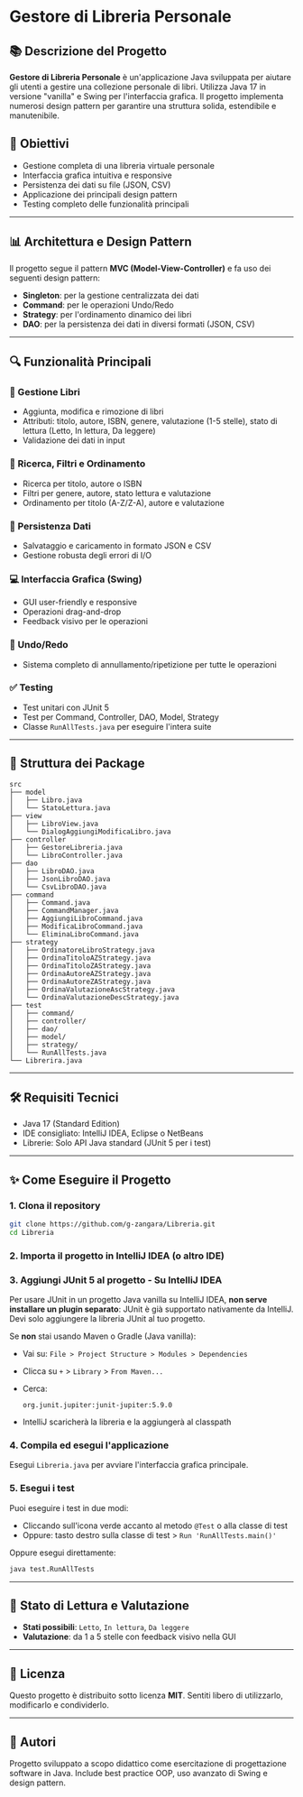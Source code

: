 # Gestore di Libreria Personale

## 📚 Descrizione del Progetto

**Gestore di Libreria Personale** è un'applicazione Java sviluppata per aiutare gli utenti a gestire una collezione personale di libri. Utilizza Java 17 in versione "vanilla" e Swing per l'interfaccia grafica. Il progetto implementa numerosi design pattern per garantire una struttura solida, estendibile e manutenibile.

## 🎯 Obiettivi

* Gestione completa di una libreria virtuale personale
* Interfaccia grafica intuitiva e responsive
* Persistenza dei dati su file (JSON, CSV)
* Applicazione dei principali design pattern
* Testing completo delle funzionalità principali

---

## 📊 Architettura e Design Pattern

Il progetto segue il pattern **MVC (Model-View-Controller)** e fa uso dei seguenti design pattern:

* **Singleton**: per la gestione centralizzata dei dati
* **Command**: per le operazioni Undo/Redo
* **Strategy**: per l'ordinamento dinamico dei libri
* **DAO**: per la persistenza dei dati in diversi formati (JSON, CSV)

---

## 🔍 Funzionalità Principali

### 📖 Gestione Libri

* Aggiunta, modifica e rimozione di libri
* Attributi: titolo, autore, ISBN, genere, valutazione (1-5 stelle), stato di lettura (Letto, In lettura, Da leggere)
* Validazione dei dati in input

### 🔎 Ricerca, Filtri e Ordinamento

* Ricerca per titolo, autore o ISBN
* Filtri per genere, autore, stato lettura e valutazione
* Ordinamento per titolo (A-Z/Z-A), autore e valutazione

### 📀 Persistenza Dati

* Salvataggio e caricamento in formato JSON e CSV
* Gestione robusta degli errori di I/O

### 💻 Interfaccia Grafica (Swing)

* GUI user-friendly e responsive
* Operazioni drag-and-drop
* Feedback visivo per le operazioni

### 🔄 Undo/Redo

* Sistema completo di annullamento/ripetizione per tutte le operazioni

### ✅ Testing

* Test unitari con JUnit 5
* Test per Command, Controller, DAO, Model, Strategy
* Classe `RunAllTests.java` per eseguire l'intera suite

---

## 📂 Struttura dei Package

```
src
├── model
│   ├── Libro.java
│   └── StatoLettura.java
├── view
│   ├── LibroView.java
│   └── DialogAggiungiModificaLibro.java
├── controller
│   ├── GestoreLibreria.java
│   └── LibroController.java
├── dao
│   ├── LibroDAO.java
│   ├── JsonLibroDAO.java
│   └── CsvLibroDAO.java
├── command
│   ├── Command.java
│   ├── CommandManager.java
│   ├── AggiungiLibroCommand.java
│   ├── ModificaLibroCommand.java
│   └── EliminaLibroCommand.java
├── strategy
│   ├── OrdinatoreLibroStrategy.java
│   ├── OrdinaTitoloAZStrategy.java
│   ├── OrdinaTitoloZAStrategy.java
│   ├── OrdinaAutoreAZStrategy.java
│   ├── OrdinaAutoreZAStrategy.java
│   ├── OrdinaValutazioneAscStrategy.java
│   └── OrdinaValutazioneDescStrategy.java
├── test
│   ├── command/
│   ├── controller/
│   ├── dao/
│   ├── model/
│   ├── strategy/
│   └── RunAllTests.java
└── Librerira.java
```

---

## 🛠️ Requisiti Tecnici

* Java 17 (Standard Edition)
* IDE consigliato: IntelliJ IDEA, Eclipse o NetBeans
* Librerie: Solo API Java standard (JUnit 5 per i test)

---

## ✨ Come Eseguire il Progetto

### 1. Clona il repository

```bash
git clone https://github.com/g-zangara/Libreria.git
cd Libreria
```

### 2. Importa il progetto in IntelliJ IDEA (o altro IDE)

### 3. Aggiungi JUnit 5 al progetto - Su IntelliJ IDEA

Per usare JUnit in un progetto Java vanilla su IntelliJ IDEA, **non serve installare un plugin separato**: JUnit è già supportato nativamente da IntelliJ. Devi solo aggiungere la libreria JUnit al tuo progetto.


Se **non** stai usando Maven o Gradle (Java vanilla):

* Vai su: `File > Project Structure > Modules > Dependencies`
* Clicca su `+` > `Library` > `From Maven...`
* Cerca:

  ```
  org.junit.jupiter:junit-jupiter:5.9.0
  ```
* IntelliJ scaricherà la libreria e la aggiungerà al classpath

### 4. Compila ed esegui l'applicazione

Esegui `Libreria.java` per avviare l'interfaccia grafica principale.

### 5. Esegui i test

Puoi eseguire i test in due modi:

* Cliccando sull'icona verde accanto al metodo `@Test` o alla classe di test
* Oppure: tasto destro sulla classe di test > `Run 'RunAllTests.main()'`

Oppure esegui direttamente:

```bash
java test.RunAllTests
```

---

## 📅 Stato di Lettura e Valutazione

* **Stati possibili**: `Letto`, `In lettura`, `Da leggere`
* **Valutazione**: da 1 a 5 stelle con feedback visivo nella GUI

---

## 📄 Licenza

Questo progetto è distribuito sotto licenza **MIT**. Sentiti libero di utilizzarlo, modificarlo e condividerlo.

---

## 👤 Autori

Progetto sviluppato a scopo didattico come esercitazione di progettazione software in Java. Include best practice OOP, uso avanzato di Swing e design pattern.
